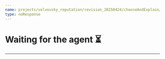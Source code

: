 ```yaml
---
name: projects/volvovsky_reputation/revision_20250424/chooseAndExplain/post_choice_debrief_yes_a.md
type: noResponse
---
```


# Waiting for the agent ⏳

---
